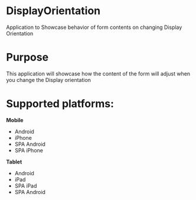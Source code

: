 DisplayOrientation
=======================

Application to Showcase behavior of form contents on changing Display Orientation


# Purpose
This application will showcase how the content of the form will adjust when you change the Display orientation

# Supported platforms:
**Mobile**
 * Android
 * iPhone
 * SPA Android
 * SPA iPhone
 
**Tablet** 
 * Android
 * iPad
 * SPA iPad
 * SPA Android
